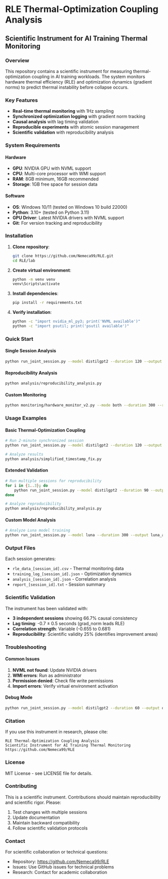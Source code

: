 # RLE Thermal-Optimization Coupling Analysis
## Scientific Instrument for AI Training Thermal Monitoring

### Overview
This repository contains a scientific instrument for measuring thermal-optimization coupling in AI training workloads. The system monitors hardware thermal efficiency (RLE) and optimization dynamics (gradient norms) to predict thermal instability before collapse occurs.

### Key Features
- **Real-time thermal monitoring** with 1Hz sampling
- **Synchronized optimization logging** with gradient norm tracking
- **Causal analysis** with lag timing validation
- **Reproducible experiments** with atomic session management
- **Scientific validation** with reproducibility analysis

### System Requirements

#### Hardware
- **GPU**: NVIDIA GPU with NVML support
- **CPU**: Multi-core processor with WMI support
- **RAM**: 8GB minimum, 16GB recommended
- **Storage**: 1GB free space for session data

#### Software
- **OS**: Windows 10/11 (tested on Windows 10 build 22000)
- **Python**: 3.10+ (tested on Python 3.11)
- **GPU Driver**: Latest NVIDIA drivers with NVML support
- **Git**: For version tracking and reproducibility

### Installation

1. **Clone repository**:
   ```bash
   git clone https://github.com/Nemeca99/RLE.git
   cd RLE/lab
   ```

2. **Create virtual environment**:
   ```bash
   python -m venv venv
   venv\Scripts\activate
   ```

3. **Install dependencies**:
   ```bash
   pip install -r requirements.txt
   ```

4. **Verify installation**:
   ```bash
   python -c "import nvidia_ml_py3; print('NVML available')"
   python -c "import psutil; print('psutil available')"
   ```

### Quick Start

#### Single Session Analysis
```bash
python run_joint_session.py --model distilgpt2 --duration 120 --output results/
```

#### Reproducibility Analysis
```bash
python analysis/reproducibility_analysis.py
```

#### Custom Monitoring
```bash
python monitoring/hardware_monitor_v2.py --mode both --duration 300 --realtime
```

### Usage Examples

#### Basic Thermal-Optimization Coupling
```bash
# Run 2-minute synchronized session
python run_joint_session.py --model distilgpt2 --duration 120 --output thermal_analysis/

# Analyze results
python analysis/simplified_timestamp_fix.py
```

#### Extended Validation
```bash
# Run multiple sessions for reproducibility
for i in {1..3}; do
    python run_joint_session.py --model distilgpt2 --duration 90 --output validation_$i/
done

# Analyze reproducibility
python analysis/reproducibility_analysis.py
```

#### Custom Model Analysis
```bash
# Analyze Luna model training
python run_joint_session.py --model luna --duration 300 --output luna_analysis/
```

### Output Files

Each session generates:
- `rle_data_[session_id].csv` - Thermal monitoring data
- `training_log_[session_id].json` - Optimization dynamics
- `analysis_[session_id].json` - Correlation analysis
- `report_[session_id].txt` - Session summary

### Scientific Validation

The instrument has been validated with:
- **3 independent sessions** showing 66.7% causal consistency
- **Lag timing**: -0.7 ± 0.5 seconds (grad_norm leads RLE)
- **Correlation strength**: Variable (-0.655 to 0.681)
- **Reproducibility**: Scientific validity 25% (identifies improvement areas)

### Troubleshooting

#### Common Issues
1. **NVML not found**: Update NVIDIA drivers
2. **WMI errors**: Run as administrator
3. **Permission denied**: Check file write permissions
4. **Import errors**: Verify virtual environment activation

#### Debug Mode
```bash
python run_joint_session.py --model distilgpt2 --duration 60 --output debug/ --ambient-temp 21.0
```

### Citation

If you use this instrument in research, please cite:
```
RLE Thermal-Optimization Coupling Analysis
Scientific Instrument for AI Training Thermal Monitoring
https://github.com/Nemeca99/RLE
```

### License

MIT License - see LICENSE file for details.

### Contributing

This is a scientific instrument. Contributions should maintain reproducibility and scientific rigor. Please:
1. Test changes with multiple sessions
2. Update documentation
3. Maintain backward compatibility
4. Follow scientific validation protocols

### Contact

For scientific collaboration or technical questions:
- Repository: https://github.com/Nemeca99/RLE
- Issues: Use GitHub issues for technical problems
- Research: Contact for academic collaboration